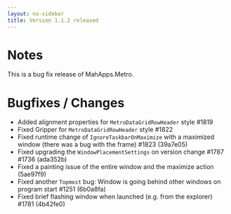 ```yaml
---
layout: no-sidebar
title: Version 1.1.2 released
---
```


# Notes

This is a bug fix release of MahApps.Metro.

# Bugfixes / Changes

- Added alignment properties for `MetroDataGridRowHeader` style #1819
- Fixed Gripper for `MetroDataGridRowHeader` style #1822
- Fixed runtime change of `IgnoreTaskbarOnMaximize` with a maximized window (there was a bug with the frame) #1823 (39a7e05)
- Fixed upgrading the `WindowPlacementSettings` on version change #1787 #1736 (ada352b)
- Fixed a painting issue of the entire window and the maximize action (5ae97f9)
- Fixed another `Topmost` bug: Window is going behind other windows on program start #1251 (6b0a8fa)
- Fixed brief flashing window when launched (e.g. from the explorer) #1781 (4b42fe0)
